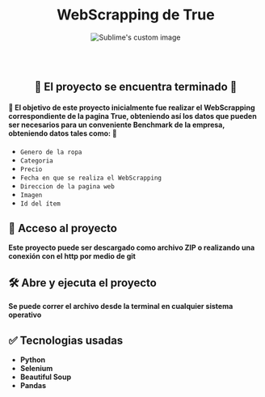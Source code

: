 <h1 align="center"> WebScrapping de True </h1>

<p align="center">
  <img src="./true-logo_8904f4aa-aab1-4899-a6f7-264c842785bb_1200x1200.png" alt="Sublime's custom image"/>
</p>

<br>
<br>
<h2 align="center">🏁 El proyecto se encuentra terminado 🏁 </h2>

<h4> 🔨 El objetivo de este proyecto inicialmente fue realizar el WebScrapping correspondiente de la pagina True, obteniendo así los datos que pueden ser necesarios para un conveniente Benchmark de la empresa, obteniendo datos tales como: 🔨 </h4>

- `Genero de la ropa`
- `Categoria`
- `Precio`
- `Fecha en que se realiza el WebScrapping`
- `Direccion de la pagina web`
- `Imagen`
- `Id del ítem`



## 📁 Acceso al proyecto

**Este proyecto puede ser descargado como archivo ZIP o realizando una conexión con el http por medio de git**



## 🛠️ Abre y ejecuta el proyecto

**Se puede correr el archivo desde la terminal en cualquier sistema operativo**

## ✅ Tecnologias usadas

- **Python**<br>
- **Selenium**<br>
- **Beautiful Soup**<br>
- **Pandas**<br>
